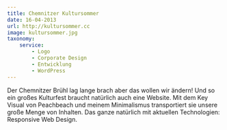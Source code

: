 ```yaml
---
title: Chemnitzer Kultursommer
date: 16-04-2013
url: http://kultursommer.cc
image: kultursommer.jpg
taxonomy:
    service:
        - Logo
        - Corporate Design
        - Entwicklung
        - WordPress
---
```

Der Chemnitzer Brühl lag lange brach aber das wollen wir ändern! Und so ein großes Kulturfest braucht natürlich auch eine Website. Mit dem Key Visual von Peachbeach und meinem Minimalismus transportiert sie unsere große Menge von Inhalten. Das ganze natürlich mit aktuellen Technologien: Responsive Web Design.